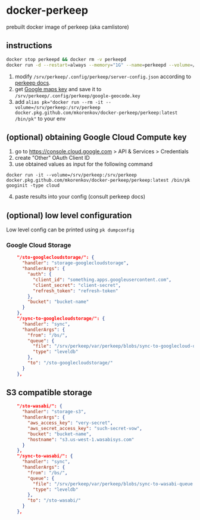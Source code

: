 # docker-perkeep
prebuilt docker image of perkeep (aka camlistore)

## instructions

```bash
docker stop perkeepd && docker rm -v perkeepd
docker run -d --restart=always --memory="1G" --name=perkeepd --volume=/srv/perkeep:/srv/perkeep -p 3179:3179 docker.pkg.github.com/mkorenkov/docker-perkeep/perkeep:latest
```

1. modify `/srv/perkeep/.config/perkeep/server-config.json` according to [perkeep docs](https://perkeep.org/doc/server-config).
2. get [Google maps key](https://developers.google.com/maps/documentation/geocoding/get-api-key) and save it to `/srv/perkeep/.config/perkeep/google-geocode.key`
3. add `alias pk="docker run --rm -it --volume=/srv/perkeep:/srv/perkeep docker.pkg.github.com/mkorenkov/docker-perkeep/perkeep:latest /bin/pk"` to your env

## (optional) obtaining Google Cloud Compute key

1. go to https://console.cloud.google.com > API & Services > Credentials
2. create "Other" OAuth Client ID
3. use obtained values as input for the following command
```
docker run -it --volume=/srv/perkeep:/srv/perkeep docker.pkg.github.com/mkorenkov/docker-perkeep/perkeep:latest /bin/pk googinit -type cloud
```
4. paste results into your config (consult perkeep docs)

## (optional) low level configuration

Low level config can be printed using `pk dumpconfig`

### Google Cloud Storage

```json
    "/sto-googlecloudstorage/": {
      "handler": "storage-googlecloudstorage",
      "handlerArgs": {
        "auth": {
          "client_id": "something.apps.googleusercontent.com",
          "client_secret": "client-secret",
          "refresh_token": "refresh-token"
        },
        "bucket": "bucket-name"
      }
    },
    "/sync-to-googlecloudstorage/": {
      "handler": "sync",
      "handlerArgs": {
        "from": "/bs/",
        "queue": {
          "file": "/srv/perkeep/var/perkeep/blobs/sync-to-googlecloud-queue.leveldb",
          "type": "leveldb"
        },
        "to": "/sto-googlecloudstorage/"
      }
    },
```

## S3 compatible storage

```json
    "/sto-wasabi/": {
      "handler": "storage-s3",
      "handlerArgs": {
        "aws_access_key": "very-secret",
        "aws_secret_access_key": "such-secret-vow",
        "bucket": "bucket-name",
        "hostname": "s3.us-west-1.wasabisys.com"
      }
    },
    "/sync-to-wasabi/": {
      "handler": "sync",
      "handlerArgs": {
        "from": "/bs/",
        "queue": {
          "file": "/srv/perkeep/var/perkeep/blobs/sync-to-wasabi-queue.leveldb",
          "type": "leveldb"
        },
        "to": "/sto-wasabi/"
      }
    },
```
